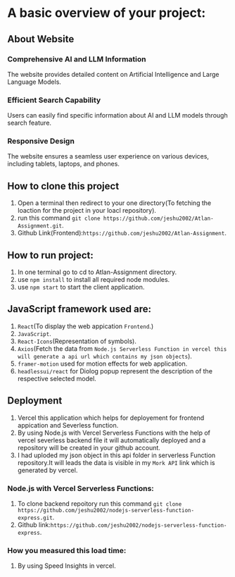 # A basic overview of your project:

## About Website
### Comprehensive AI and LLM Information 
The website provides detailed content on Artificial Intelligence and Large Language Models.

### Efficient Search Capability
Users can easily find specific information about AI and LLM models through search feature.

### Responsive Design
The website ensures a seamless user experience on various devices, including tablets, laptops, and phones.

## How to clone this project
1. Open a terminal then redirect to your one directory(To fetching the loaction for the project in your loacl repository).
2. run this command `git clone https://github.com/jeshu2002/Atlan-Assignment.git`.
3. Github Link(Frontend):`https://github.com/jeshu2002/Atlan-Assignment`.

## How to run project:
1. In one terminal go to cd to Atlan-Assignment directory.
2. use `npm install` to install all required node modules.
3. use `npm start` to start the client application.

## JavaScript framework used are:
1. `React`(To display the web appication `Frontend`.)
2. `JavaScript`.
3. `React-Icons`(Representation of symbols).
4. `Axios`(Fetch the data from `Node.js Serverless Function in vercel this will generate a api url which contains my json objects`).
5. `framer-motion` used for motion effects for web application.
6. `headlessui/react` for Diolog popup represent the description of the respective selected model.

## Deployment
1. Vercel this application which helps for deployement for frontend appication and Severless function.
2. By using Node.js with Vercel Serverless Functions with the help of vercel severless backend file it will automatically deployed and a repository will be created in your github account.
3. I had uploded my json object in this api folder in serverless Function repository.It will leads the data is visible in my `Mork API` link which is generated by vercel. 

### Node.js with Vercel Serverless Functions:
1. To clone backend repoitory run this command `git clone https://github.com/jeshu2002/nodejs-serverless-function-express.git`.
2. Github link:`https://github.com/jeshu2002/nodejs-serverless-function-express`.

### How you measured this load time:
1. By using Speed Insights in vercel.